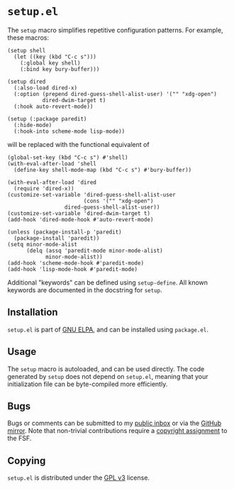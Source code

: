 `setup.el`
==========

The `setup` macro simplifies repetitive configuration patterns.  For
example, these macros:

~~~elisp
(setup shell
  (let ((key (kbd "C-c s")))
    (:global key shell)
    (:bind key bury-buffer)))

(setup dired
  (:also-load dired-x)
  (:option (prepend dired-guess-shell-alist-user) '("" "xdg-open")
           dired-dwim-target t)
  (:hook auto-revert-mode))

(setup (:package paredit)
  (:hide-mode)
  (:hook-into scheme-mode lisp-mode))
~~~

will be replaced with the functional equivalent of

~~~elisp
(global-set-key (kbd "C-c s") #'shell)
(with-eval-after-load 'shell
  (define-key shell-mode-map (kbd "C-c s") #'bury-buffer))

(with-eval-after-load 'dired
  (require 'dired-x))
(customize-set-variable 'dired-guess-shell-alist-user
                        (cons '("" "xdg-open")
			      dired-guess-shell-alist-user))
(customize-set-variable 'dired-dwim-target t)
(add-hook 'dired-mode-hook #'auto-revert-mode)

(unless (package-install-p 'paredit)
  (package-install 'paredit))
(setq minor-mode-alist
      (delq (assq 'paredit-mode minor-mode-alist)
            minor-mode-alist))
(add-hook 'scheme-mode-hook #'paredit-mode)
(add-hook 'lisp-mode-hook #'paredit-mode)
~~~

Additional "keywords" can be defined using `setup-define`. All known
keywords are documented in the docstring for `setup`.

Installation
------------

`setup.el` is part of [GNU ELPA][elpa], and can be installed using
`package.el`.

Usage
-----

The `setup` macro is autoloaded, and can be used directly.  The code
generated by `setup` does not depend on `setup.el`, meaning that your
initialization file can be byte-compiled more efficiently.

Bugs
----

Bugs or comments can be submitted to my [public inbox][mail] or via
the [GitHub mirror][github].  Note that non-trivial contributions
require a [copyright assignment][ca] to the FSF.

Copying
-------

`setup.el` is distributed under the [GPL v3][gpl3] license.

[elpa]: http://elpa.gnu.org/packages/setup.html
[mail]: https://lists.sr.ht/~zge/public-inbox
[github]: https://github.com/phikal/setup.el
[ca]: https://www.gnu.org/software/emacs/manual/html_node/emacs/Copyright-Assignment.html#Copyright-Assignment
[gpl3]: https://www.gnu.org/licenses/gpl-3.0.en.html
